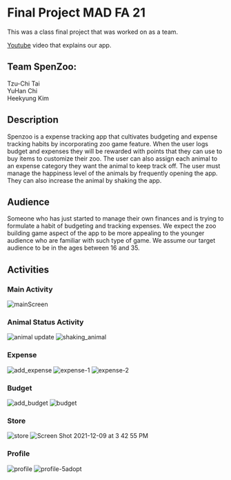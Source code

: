 # Final Project MAD FA 21  

This was a class final project that was worked on as a team.

[Youtube](https://www.youtube.com/watch?v=8kK2egKmcdg) video that explains our app.

## Team SpenZoo:  
Tzu-Chi Tai  
YuHan Chi  
Heekyung Kim  

## Description
Spenzoo is a expense tracking app that cultivates budgeting and expense tracking habits by incorporating zoo game feature. When the user logs budget and expenses they will be rewarded with points that they can use to buy items to customize their zoo. The user can also assign each animal to an expense category they want the animal to keep track off. The user must manage the happiness level of the animals by frequently opening the app. They can also increase the animal by shaking the app. 

## Audience
Someone who has just started to manage their own finances and is trying to formulate a habit of budgeting and tracking expenses. We expect the zoo building game aspect of the app to be more appealing to the younger audience who are familiar with such type of game. We assume our target audience to be in the ages between 16 and 35.

## Activities

### Main Activity
![mainScreen](https://media.github.ccs.neu.edu/user/8881/files/f19c838c-16ec-4ede-96b4-d289c9ed183c)  


### Animal Status Activity

![animal update](https://media.github.ccs.neu.edu/user/8881/files/81bbf4b5-a46f-42df-8cc1-ae8cca27fc34) 
![shaking_animal](https://media.github.ccs.neu.edu/user/8881/files/730003e7-7268-42db-8ab1-2f3585b2db8a) 

### Expense
![add_expense](https://media.github.ccs.neu.edu/user/8881/files/fbc13ca4-d10d-4d0e-b241-17fbe28a7cf7)
![expense-1](https://media.github.ccs.neu.edu/user/8881/files/e3be13e4-5eff-4c2f-9d4b-9765b5bded65)
![expense-2](https://media.github.ccs.neu.edu/user/8881/files/abe3be9c-12dc-4b69-b1d5-ceadaf5421c4)


### Budget
![add_budget](https://media.github.ccs.neu.edu/user/8881/files/bdb420b0-7292-4e92-a38f-e8027da27832)
![budget](https://media.github.ccs.neu.edu/user/8881/files/834c3c88-3c48-4403-a43f-da717dc4a55f)


### Store
![store](https://media.github.ccs.neu.edu/user/8881/files/abfecf23-7cd6-4ff0-b36c-e834304930ec)
![Screen Shot 2021-12-09 at 3 42 55 PM](https://media.github.ccs.neu.edu/user/8881/files/d27918f9-0ec6-431d-8f94-a8bef3782b11)


### Profile
![profile](https://media.github.ccs.neu.edu/user/8881/files/cf6e842c-a449-41b0-9a84-f54d5d6f8dd3)
![profile-5adopt](https://media.github.ccs.neu.edu/user/8881/files/f825a407-3255-4453-88d9-908aa7e29003)






